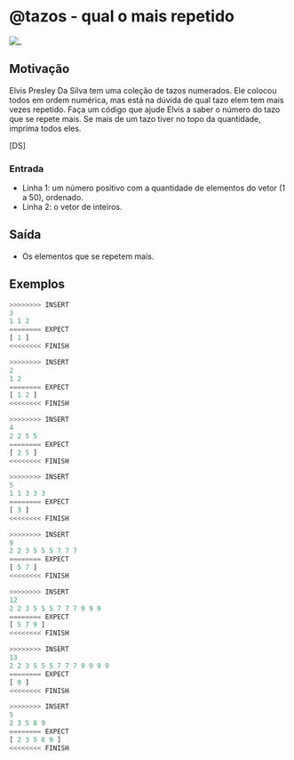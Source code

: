 # @tazos - qual o mais repetido

![_](https://raw.githubusercontent.com/qxcodefup/arcade/master/base/tazos/cover.jpg)

## Motivação

Elvis Presley Da Silva tem uma coleção de tazos numerados. Ele colocou todos em ordem numérica, mas está na dúvida de qual tazo elem tem mais vezes repetido. Faça um código que ajude Elvis a saber o número do tazo que se repete mais. Se mais de um tazo tiver no topo da quantidade, imprima todos eles.

\[DS\]

### Entrada

- Linha 1: um número positivo com a quantidade de elementos do vetor (1 a 50), ordenado.
- Linha 2: o vetor de inteiros.

## Saída

- Os elementos que se repetem mais.

## Exemplos

``` py
>>>>>>>> INSERT
3
1 1 2
======== EXPECT
[ 1 ]
<<<<<<<< FINISH
```

```py
>>>>>>>> INSERT
2
1 2
======== EXPECT
[ 1 2 ]
<<<<<<<< FINISH
```

```py
>>>>>>>> INSERT
4
2 2 5 5
======== EXPECT
[ 2 5 ]
<<<<<<<< FINISH
```

```py
>>>>>>>> INSERT
5
1 1 3 3 3
======== EXPECT
[ 3 ]
<<<<<<<< FINISH
```

```py
>>>>>>>> INSERT
9
2 2 3 5 5 5 7 7 7
======== EXPECT
[ 5 7 ]
<<<<<<<< FINISH
```

```py
>>>>>>>> INSERT
12
2 2 3 5 5 5 7 7 7 9 9 9
======== EXPECT
[ 5 7 9 ]
<<<<<<<< FINISH
```

```py
>>>>>>>> INSERT
13
2 2 3 5 5 5 7 7 7 9 9 9 9
======== EXPECT
[ 9 ]
<<<<<<<< FINISH
```

```py
>>>>>>>> INSERT
5
2 3 5 8 9
======== EXPECT
[ 2 3 5 8 9 ]
<<<<<<<< FINISH

```

